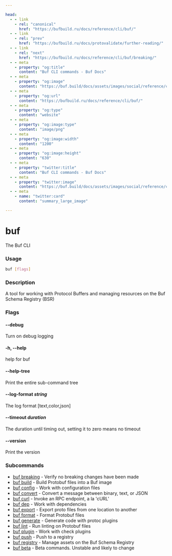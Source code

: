 ```yaml
---

head:
  - - link
    - rel: "canonical"
      href: "https://bufbuild.ru/docs/reference/cli/buf/"
  - - link
    - rel: "prev"
      href: "https://bufbuild.ru/docs/protovalidate/further-reading/"
  - - link
    - rel: "next"
      href: "https://bufbuild.ru/docs/reference/cli/buf/breaking/"
  - - meta
    - property: "og:title"
      content: "Buf CLI commands - Buf Docs"
  - - meta
    - property: "og:image"
      content: "https://buf.build/docs/assets/images/social/reference/cli/buf/index.png"
  - - meta
    - property: "og:url"
      content: "https://bufbuild.ru/docs/reference/cli/buf/"
  - - meta
    - property: "og:type"
      content: "website"
  - - meta
    - property: "og:image:type"
      content: "image/png"
  - - meta
    - property: "og:image:width"
      content: "1200"
  - - meta
    - property: "og:image:height"
      content: "630"
  - - meta
    - property: "twitter:title"
      content: "Buf CLI commands - Buf Docs"
  - - meta
    - property: "twitter:image"
      content: "https://buf.build/docs/assets/images/social/reference/cli/buf/index.png"
  - - meta
    - name: "twitter:card"
      content: "summary_large_image"

---
```


# buf

The Buf CLI

### Usage

```sh
buf [flags]
```

### Description

A tool for working with Protocol Buffers and managing resources on the Buf Schema Registry (BSR)

### Flags

#### \--debug

Turn on debug logging

#### \-h, --help

help for buf

#### \--help-tree

Print the entire sub-command tree

#### \--log-format _string_

The log format \[text,color,json\]

#### \--timeout _duration_

The duration until timing out, setting it to zero means no timeout

#### \--version

Print the version

### Subcommands

- [buf breaking](breaking/) - Verify no breaking changes have been made
- [buf build](build/) - Build Protobuf files into a Buf image
- [buf config](config/) - Work with configuration files
- [buf convert](convert/) - Convert a message between binary, text, or JSON
- [buf curl](curl/) - Invoke an RPC endpoint, a la 'cURL'
- [buf dep](dep/) - Work with dependencies
- [buf export](export/) - Export proto files from one location to another
- [buf format](format/) - Format Protobuf files
- [buf generate](generate/) - Generate code with protoc plugins
- [buf lint](lint/) - Run linting on Protobuf files
- [buf plugin](plugin/) - Work with check plugins
- [buf push](push/) - Push to a registry
- [buf registry](registry/) - Manage assets on the Buf Schema Registry
- [buf beta](beta/) - Beta commands. Unstable and likely to change
